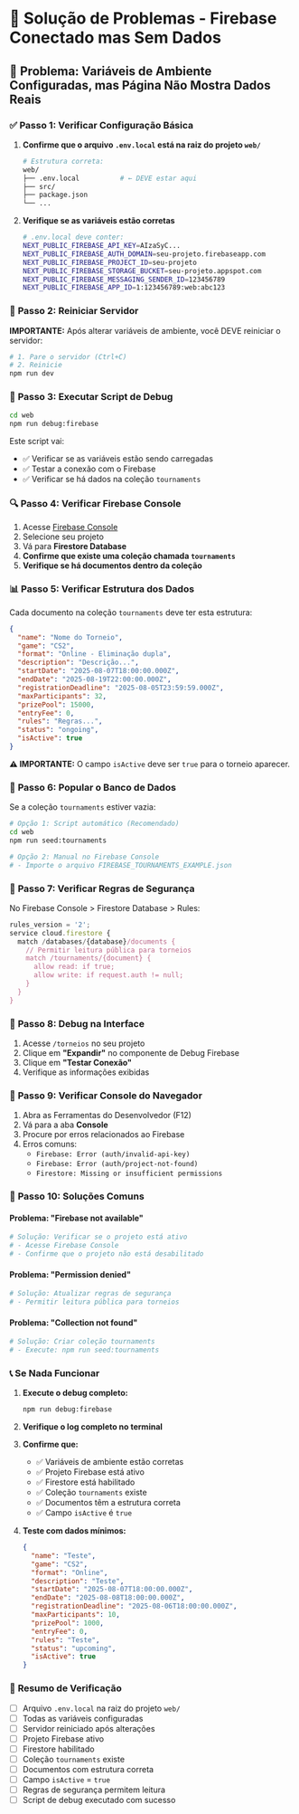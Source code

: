 # 🔧 Solução de Problemas - Firebase Conectado mas Sem Dados

## 🚨 Problema: Variáveis de Ambiente Configuradas, mas Página Não Mostra Dados Reais

### ✅ **Passo 1: Verificar Configuração Básica**

1. **Confirme que o arquivo `.env.local` está na raiz do projeto `web/`**
   ```bash
   # Estrutura correta:
   web/
   ├── .env.local          # ← DEVE estar aqui
   ├── src/
   ├── package.json
   └── ...
   ```

2. **Verifique se as variáveis estão corretas**
   ```bash
   # .env.local deve conter:
   NEXT_PUBLIC_FIREBASE_API_KEY=AIzaSyC...
   NEXT_PUBLIC_FIREBASE_AUTH_DOMAIN=seu-projeto.firebaseapp.com
   NEXT_PUBLIC_FIREBASE_PROJECT_ID=seu-projeto
   NEXT_PUBLIC_FIREBASE_STORAGE_BUCKET=seu-projeto.appspot.com
   NEXT_PUBLIC_FIREBASE_MESSAGING_SENDER_ID=123456789
   NEXT_PUBLIC_FIREBASE_APP_ID=1:123456789:web:abc123
   ```

### 🔄 **Passo 2: Reiniciar Servidor**

**IMPORTANTE:** Após alterar variáveis de ambiente, você DEVE reiniciar o servidor:

```bash
# 1. Pare o servidor (Ctrl+C)
# 2. Reinicie
npm run dev
```

### 🧪 **Passo 3: Executar Script de Debug**

```bash
cd web
npm run debug:firebase
```

Este script vai:
- ✅ Verificar se as variáveis estão sendo carregadas
- ✅ Testar a conexão com o Firebase
- ✅ Verificar se há dados na coleção `tournaments`

### 🔍 **Passo 4: Verificar Firebase Console**

1. Acesse [Firebase Console](https://console.firebase.google.com/)
2. Selecione seu projeto
3. Vá para **Firestore Database**
4. **Confirme que existe uma coleção chamada `tournaments`**
5. **Verifique se há documentos dentro da coleção**

### 📊 **Passo 5: Verificar Estrutura dos Dados**

Cada documento na coleção `tournaments` deve ter esta estrutura:

```json
{
  "name": "Nome do Torneio",
  "game": "CS2",
  "format": "Online - Eliminação dupla",
  "description": "Descrição...",
  "startDate": "2025-08-07T18:00:00.000Z",
  "endDate": "2025-08-19T22:00:00.000Z",
  "registrationDeadline": "2025-08-05T23:59:59.000Z",
  "maxParticipants": 32,
  "prizePool": 15000,
  "entryFee": 0,
  "rules": "Regras...",
  "status": "ongoing",
  "isActive": true
}
```

**⚠️ IMPORTANTE:** O campo `isActive` deve ser `true` para o torneio aparecer.

### 🚀 **Passo 6: Popular o Banco de Dados**

Se a coleção `tournaments` estiver vazia:

```bash
# Opção 1: Script automático (Recomendado)
cd web
npm run seed:tournaments

# Opção 2: Manual no Firebase Console
# - Importe o arquivo FIREBASE_TOURNAMENTS_EXAMPLE.json
```

### 🔐 **Passo 7: Verificar Regras de Segurança**

No Firebase Console > Firestore Database > Rules:

```javascript
rules_version = '2';
service cloud.firestore {
  match /databases/{database}/documents {
    // Permitir leitura pública para torneios
    match /tournaments/{document} {
      allow read: if true;
      allow write: if request.auth != null;
    }
  }
}
```

### 🐛 **Passo 8: Debug na Interface**

1. Acesse `/torneios` no seu projeto
2. Clique em **"Expandir"** no componente de Debug Firebase
3. Clique em **"Testar Conexão"**
4. Verifique as informações exibidas

### 📱 **Passo 9: Verificar Console do Navegador**

1. Abra as Ferramentas do Desenvolvedor (F12)
2. Vá para a aba **Console**
3. Procure por erros relacionados ao Firebase
4. Erros comuns:
   - `Firebase: Error (auth/invalid-api-key)`
   - `Firebase: Error (auth/project-not-found)`
   - `Firestore: Missing or insufficient permissions`

### 🔄 **Passo 10: Soluções Comuns**

#### **Problema: "Firebase not available"**
```bash
# Solução: Verificar se o projeto está ativo
# - Acesse Firebase Console
# - Confirme que o projeto não está desabilitado
```

#### **Problema: "Permission denied"**
```bash
# Solução: Atualizar regras de segurança
# - Permitir leitura pública para torneios
```

#### **Problema: "Collection not found"**
```bash
# Solução: Criar coleção tournaments
# - Execute: npm run seed:tournaments
```

### 📞 **Se Nada Funcionar**

1. **Execute o debug completo:**
   ```bash
   npm run debug:firebase
   ```

2. **Verifique o log completo no terminal**

3. **Confirme que:**
   - ✅ Variáveis de ambiente estão corretas
   - ✅ Projeto Firebase está ativo
   - ✅ Firestore está habilitado
   - ✅ Coleção `tournaments` existe
   - ✅ Documentos têm a estrutura correta
   - ✅ Campo `isActive` é `true`

4. **Teste com dados mínimos:**
   ```json
   {
     "name": "Teste",
     "game": "CS2",
     "format": "Online",
     "description": "Teste",
     "startDate": "2025-08-07T18:00:00.000Z",
     "endDate": "2025-08-08T18:00:00.000Z",
     "registrationDeadline": "2025-08-06T18:00:00.000Z",
     "maxParticipants": 10,
     "prizePool": 1000,
     "entryFee": 0,
     "rules": "Teste",
     "status": "upcoming",
     "isActive": true
   }
   ```

### 🎯 **Resumo de Verificação**

- [ ] Arquivo `.env.local` na raiz do projeto `web/`
- [ ] Todas as variáveis configuradas
- [ ] Servidor reiniciado após alterações
- [ ] Projeto Firebase ativo
- [ ] Firestore habilitado
- [ ] Coleção `tournaments` existe
- [ ] Documentos com estrutura correta
- [ ] Campo `isActive` = `true`
- [ ] Regras de segurança permitem leitura
- [ ] Script de debug executado com sucesso 